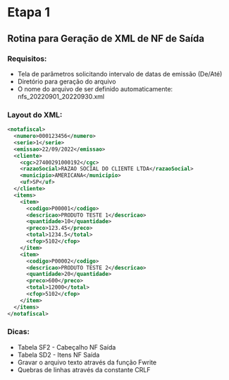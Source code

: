 # Etapa 1

## Rotina para Geração de XML de NF de Saída

### Requisitos:

* Tela de parâmetros solicitando intervalo de datas de emissão (De/Até)
* Diretório para geração do arquivo
* O nome do arquivo de ser definido automaticamente: nfs_20220901_20220930.xml

### Layout do XML:

```xml
<notafiscal>
  <numero>000123456</numero>
  <serie>1</serie>
  <emissao>22/09/2022</emissao>
  <cliente>
    <cgc>27400291000192</cgc>
    <razaoSocial>RAZAO SOCIAL DO CLIENTE LTDA</razaoSocial>
    <municipio>AMERICANA</municipio>
    <uf>SP</uf>
  </cliente>
  <items>
    <item>
      <codigo>P00001</codigo>
      <descricao>PRODUTO TESTE 1</descricao>
      <quantidade>10</quantidade>
      <preco>123.45</preco>
      <total>1234.5</total>
      <cfop>5102</cfop>
    </item>
    <item>
      <codigo>P00002</codigo>
      <descricao>PRODUTO TESTE 2</descricao>
      <quantidade>20</quantidade>
      <preco>600</preco>
      <total>12000</total>
      <cfop>5102</cfop>
    </item>
  </items>
</notafiscal>
```

### Dicas:

* Tabela SF2 - Cabeçalho NF Saída
* Tabela SD2 - Itens NF Saída
* Gravar o arquivo texto através da função Fwrite
* Quebras de linhas através da constante CRLF
